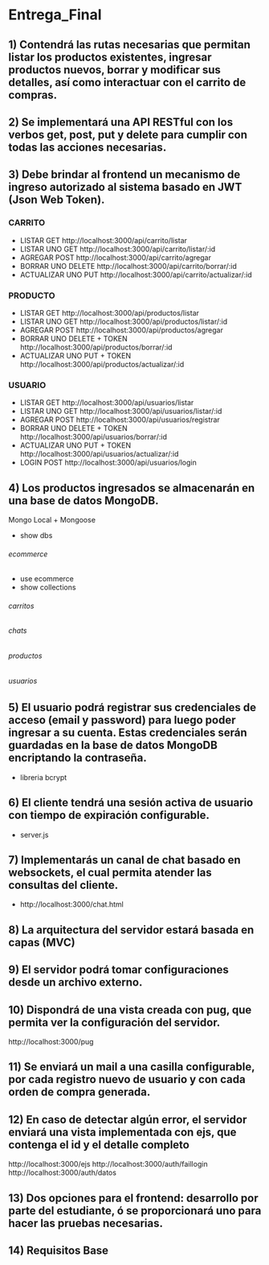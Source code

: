 # Entrega_Final 

## 1) Contendrá las rutas necesarias que permitan listar los productos existentes, ingresar productos nuevos, borrar y modificar sus detalles, así como interactuar con el carrito de compras.
## 2) Se implementará una API RESTful con los verbos get, post, put y delete para cumplir con todas las acciones necesarias.
## 3) Debe brindar al frontend un mecanismo de ingreso autorizado al sistema basado en JWT (Json Web Token).
### CARRITO
* LISTAR GET http://localhost:3000/api/carrito/listar
* LISTAR UNO GET http://localhost:3000/api/carrito/listar/:id
* AGREGAR POST http://localhost:3000/api/carrito/agregar
* BORRAR UNO DELETE http://localhost:3000/api/carrito/borrar/:id
* ACTUALIZAR UNO PUT http://localhost:3000/api/carrito/actualizar/:id

### PRODUCTO
* LISTAR GET http://localhost:3000/api/productos/listar
* LISTAR UNO GET http://localhost:3000/api/productos/listar/:id
* AGREGAR POST http://localhost:3000/api/productos/agregar
* BORRAR UNO DELETE + TOKEN http://localhost:3000/api/productos/borrar/:id
* ACTUALIZAR UNO PUT + TOKEN http://localhost:3000/api/productos/actualizar/:id

### USUARIO
* LISTAR GET http://localhost:3000/api/usuarios/listar
* LISTAR UNO GET http://localhost:3000/api/usuarios/listar/:id
* AGREGAR POST http://localhost:3000/api/usuarios/registrar
* BORRAR UNO DELETE + TOKEN http://localhost:3000/api/usuarios/borrar/:id
* ACTUALIZAR UNO PUT + TOKEN http://localhost:3000/api/usuarios/actualizar/:id
* LOGIN POST http://localhost:3000/api/usuarios/login

## 4) Los productos ingresados se almacenarán en una base de datos MongoDB.
Mongo Local + Mongoose
* show dbs
###### ecommerce
* use ecommerce
* show collections
###### carritos
###### chats
###### productos
###### usuarios

## 5) El usuario podrá registrar sus credenciales de acceso (email y password) para luego poder ingresar a su cuenta. Estas credenciales serán guardadas en la base de datos MongoDB encriptando la contraseña.
* libreria bcrypt 

## 6) El cliente tendrá una sesión activa de usuario con tiempo de expiración configurable.
* server.js

## 7) Implementarás un canal de chat basado en websockets, el cual permita atender las consultas del cliente.

* http://localhost:3000/chat.html

## 8) La arquitectura del servidor estará basada en capas (MVC)

## 9) El servidor podrá tomar configuraciones desde un archivo externo.

## 10) Dispondrá de una vista creada con pug, que permita ver la configuración del servidor.

http://localhost:3000/pug

## 11) Se enviará un mail a una casilla configurable, por cada registro nuevo de usuario y con cada orden de compra generada.

## 12) En caso de detectar algún error, el servidor enviará una vista implementada con ejs, que contenga el id y el detalle completo

http://localhost:3000/ejs
http://localhost:3000/auth/faillogin
http://localhost:3000/auth/datos

## 13) Dos opciones para el frontend: desarrollo por parte del estudiante, ó se proporcionará uno para hacer las pruebas necesarias.

## 14) Requisitos Base

